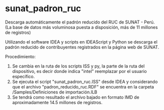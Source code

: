 # sunat_padron_ruc
Descarga automáticamente el padrón reducido del RUC de SUNAT - Perú.
(La base de datos más voluminosa puesta a disposición, más de 11 millones de registros)

Utilizando el software IDEA y scripts en IDEAScript y Python se descarga el padrón reducido de contribuyentes registrados en la página web de SUNAT.

Procedimiento:
1. Se cambia en la ruta de los scripts ISS y py, la parte de la ruta del dispositivo, es decir donde indica "intel" reemplazar por el usuario específico.
2. Se ejecuta el script "sunat_padron_ruc.ISS" desde IDEA y considerando que el archivo "padron_reducido_ruc.RDF" se encuentra en la carpeta /Samples/Definiciones de importación.ILB
3. Se tendrá como resultado el archivo bajado en formato IMD de aproximadamente 14.5 millones de registros.
